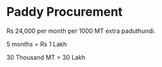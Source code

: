 # Paddy Procurement 

Rs 24,000 per month per 1000 MT extra paduthundi. 

  

5 months = Rs 1 Lakh 

  

30 Thousand MT = 30 Lakh